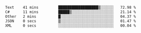 <!--START_SECTION:waka-->

```txt
Text    41 mins         ██████████████████▒░░░░░░   72.98 %
C#      11 mins         █████▒░░░░░░░░░░░░░░░░░░░   21.14 %
Other   2 mins          █░░░░░░░░░░░░░░░░░░░░░░░░   04.37 %
JSON    0 secs          ▒░░░░░░░░░░░░░░░░░░░░░░░░   01.47 %
XML     0 secs          ░░░░░░░░░░░░░░░░░░░░░░░░░   00.04 %
```

<!--END_SECTION:waka-->
